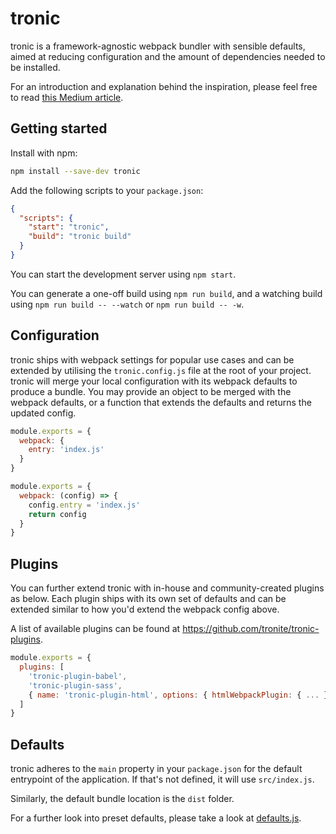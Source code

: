 # tronic

tronic is a framework-agnostic webpack bundler with sensible defaults, aimed at reducing configuration and the amount of dependencies needed to be installed.

For an introduction and explanation behind the inspiration, please feel free to read [this Medium article](https://medium.com/richard-solomou/introducing-tronic-webpack-with-sensible-defaults-260c61ab062f).

## Getting started

Install with npm:

```bash
npm install --save-dev tronic
```

Add the following scripts to your `package.json`:

```json
{
  "scripts": {
    "start": "tronic",
    "build": "tronic build"
  }
}
```

You can start the development server using `npm start`.

You can generate a one-off build using `npm run build`, and a watching build using `npm run build -- --watch` or `npm run build -- -w`.

## Configuration

tronic ships with webpack settings for popular use cases and can be extended by utilising the `tronic.config.js` file at the root of your project. tronic will merge your local configuration with its webpack defaults to produce a bundle. You may provide an object to be merged with the webpack defaults, or a function that extends the defaults and returns the updated config.

```javascript
module.exports = {
  webpack: {
    entry: 'index.js'
  }
}
```

```javascript
module.exports = {
  webpack: (config) => {
    config.entry = 'index.js'
    return config
  }
}
```

## Plugins

You can further extend tronic with in-house and community-created plugins as below. Each plugin ships with its own set of defaults and can be extended similar to how you'd extend the webpack config above.

A list of available plugins can be found at https://github.com/tronite/tronic-plugins.

```javascript
module.exports = {
  plugins: [
    'tronic-plugin-babel',
    'tronic-plugin-sass',
    { name: 'tronic-plugin-html', options: { htmlWebpackPlugin: { ... } } }
  ]
}
```

## Defaults

tronic adheres to the `main` property in your `package.json` for the default entrypoint of the application. If that's not defined, it will use `src/index.js`.

Similarly, the default bundle location is the `dist` folder.

For a further look into preset defaults, please take a look at [defaults.js](https://github.com/tronite/tronic/blob/master/src/webpack/defaults.js).
